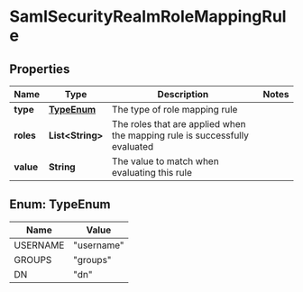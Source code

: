 # SamlSecurityRealmRoleMappingRule

## Properties
Name | Type | Description | Notes
------------ | ------------- | ------------- | -------------
**type** | [**TypeEnum**](#TypeEnum) | The type of role mapping rule | 
**roles** | **List&lt;String&gt;** | The roles that are applied when the mapping rule is successfully evaluated | 
**value** | **String** | The value to match when evaluating this rule | 

<a name="TypeEnum"></a>
## Enum: TypeEnum
Name | Value
---- | -----
USERNAME | &quot;username&quot;
GROUPS | &quot;groups&quot;
DN | &quot;dn&quot;
